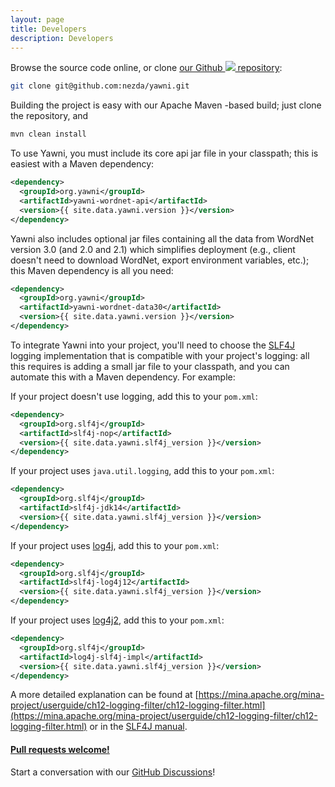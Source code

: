 ```yaml
---
layout: page
title: Developers
description: Developers
---
```

Browse the source code online, or clone [our Github ![](assets/GitHub-Mark-32px.png) repository](https://github.com/nezda/yawni):

```sh
git clone git@github.com:nezda/yawni.git
```

Building the project is easy with our Apache Maven -based build; just clone the repository, and

```sh
mvn clean install
```

To use Yawni, you must include its core api jar file in your classpath; this is easiest with a Maven dependency:

```xml
<dependency>
  <groupId>org.yawni</groupId>
  <artifactId>yawni-wordnet-api</artifactId>
  <version>{{ site.data.yawni.version }}</version>
</dependency>
```

Yawni also includes optional jar files containing all the data from WordNet version 3.0 (and 2.0 and 2.1) which simplifies deployment (e.g., client doesn't need to download WordNet, export environment variables, etc.); this Maven dependency is all you need:

```xml
<dependency>
  <groupId>org.yawni</groupId>
  <artifactId>yawni-wordnet-data30</artifactId>
  <version>{{ site.data.yawni.version }}</version>
</dependency>
```

To integrate Yawni into your project, you'll need to choose the [SLF4J](https://www.slf4j.org/) logging implementation that is compatible with your project's logging: all this requires is adding a small jar    file to your classpath, and you can automate this with a Maven dependency. For example:

If your project doesn't use logging, add this to your `pom.xml`:

```xml
<dependency>
  <groupId>org.slf4j</groupId>
  <artifactId>slf4j-nop</artifactId>
  <version>{{ site.data.yawni.slf4j_version }}</version>
</dependency>
```

If your project uses `java.util.logging`, add this to your `pom.xml`:

```xml
<dependency>
  <groupId>org.slf4j</groupId>
  <artifactId>slf4j-jdk14</artifactId>
  <version>{{ site.data.yawni.slf4j_version }}</version>
</dependency>
```

If your project uses [log4j](https://logging.apache.org/log4j/1.2/), add this to your `pom.xml`:

```xml
<dependency>
  <groupId>org.slf4j</groupId>
  <artifactId>slf4j-log4j12</artifactId>
  <version>{{ site.data.yawni.slf4j_version }}</version>
</dependency>
```

If your project uses [log4j2](https://logging.apache.org/log4j/2.x/), add this to your `pom.xml`:

```xml
<dependency>
  <groupId>org.slf4j</groupId>
  <artifactId>log4j-slf4j-impl</artifactId>
  <version>{{ site.data.yawni.slf4j_version }}</version>
</dependency>
```

A more detailed explanation can be found at [https://mina.apache.org/mina-project/userguide/ch12-logging-filter/ch12-logging-filter.html](https://mina.apache.org/mina-project/userguide/ch12-logging-filter/ch12-logging-filter.html) or in the [SLF4J manual](https://www.slf4j.org/manual.html).

<div class="alert alert-info" role="alert">
<h4 class="alert-heading">

[Pull requests welcome!](https://github.com/nezda/yawni/pulls)

</h4>

Start a conversation with our [GitHub Discussions](https://github.com/nezda/yawni/discussions)!
</div>
